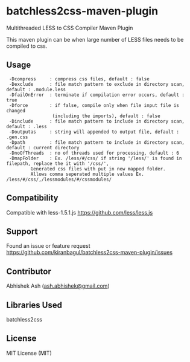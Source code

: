 batchless2css-maven-plugin
==========================

Multithreaded LESS to CSS Compiler Maven Plugin

This maven plugin can be when large number of LESS files needs to be compiled to css.


Usage 
-----


	 -Dcompress     : compress css files, default : false
	 -Dexclude      : file match pattern to exclude in directory scan, default : .module.less
	 -DfailOnError  : terminate if compilation error occurs, default : true
	 -Dforce        : if false, compile only when file input file is changed
	                 (including the imports), default : false
	 -Dinclude      : file match pattern to include in directory scan, default : .less
	 -Doutputas     : string will appended to output file, default : .gen.css
	 -Dpath         : file match pattern to include in directory scan, default : current directory
	 -DnoOfThreads  : no of threads used for processing, default : 6
	 -DmapFolder    : Ex. /less/#/css/ if string '/less/' is found in filepath, replace the it with '/css/', 
	 		 Generated css files with put in new mapped folder. 
	 		 Allows comma seperated multiple values Ex. /less/#/css/,/lessmodules/#/cssmodules/
 
Compatibility 
-------
Compatible with less-1.5.1.js 
https://github.com/less/less.js

Support
-------
Found an issue or feature request
https://github.com/kiranbagul/batchless2css-maven-plugin/issues

Contributor
-----------
Abhishek Ash (ash.abhishek@gmail.com)

Libraries Used
--------------
batchless2css

License
-------
MIT License (MIT)

